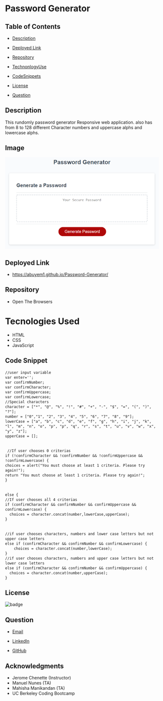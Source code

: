 # Password Generator

## Table of Contents

- [Description](#description)

- [Deployed Link](#deployed-link)

- [Repository](#Repository)

- [TechnonlogyUse](#Technonlogy-Use)

- [CodeSnippets](#CodeSnippets)

- [License](#license)

- [Question](#Question)

## Description

This rundomly password generator Responsive web application. also has from 8 to 128 different Character numbers and uppercase alphs and lowercase alphs.

## Image

![image](./Assets/03-javascript-homework-demo.png)

## Deployed Link

- https://abuyem1.github.io/Password-Generator/

## Repository

- Open The Browsers

# Tecnologies Used

- HTML
- CSS
- JavaScript

## Code Snippet

    //user input variable
    var enter='';
    var confirmNumber;
    var confirmCharacter;
    var confirmUppercase;
    var confirmLowercase;
    //Special characters
    character = ["*", "@", "%", "!", "#", "+", "-", "$", "=", "(", ")", "?"];
    number = ["0","1", "2", "3", "4", "5", "6", "7", "8", "9"];
    lowerCase = ["a", "b", "c", "d", "e", "f", "g", "h", "i", "j", "k", "l", "m", "n", "o", "p", "p", "q", "r", "s", "t", "u", "v", "w", "x",  "y", "z"];
    upperCase = [];


     //If user chooses 0 criterias
    if (!confirmCharacter && !confirmNumber && !confirmUppercase && !confirmLowercase) {
    choices = alert("You must choose at least 1 criteria. Please try again!");
    return "You must choose at least 1 criteria. Please try again!";
    }


    else {
    //If user chooses all 4 criterias
    if (confirmCharacter && confirmNumber && confirmUppercase && confirmLowercase) {
      choices = character.concat(number,lowerCase,upperCase);
    }


    //if user chooses characters, numbers and lower case letters but not upper case letters
    else if (confirmCharacter && confirmNumber && confirmLowercase) {
        choices = character.concat(number,lowerCase);
    }
    //if user chooses characters, numbers and upper case letters but not lower case letters
    else if (confirmCharacter && confirmNumber && confirmUppercase) {
      choices = character.concat(number,upperCase);
    }

## License

![badge](https://shields.io/badge/license-MIT-green)

## Question

- [Email](abuye20@yahoo.com)

- [LinkedIn](https://www.linkedin.com/in/abuye-mamuye-5a49921b0/)

- [GitHub](https://github.com/AbuyeM1)

## Acknowledgments

- Jerome Chenette (Instructor)
- Manuel Nunes (TA)
- Mahisha Manikandan (TA)
- UC Berkeley Coding Bootcamp
